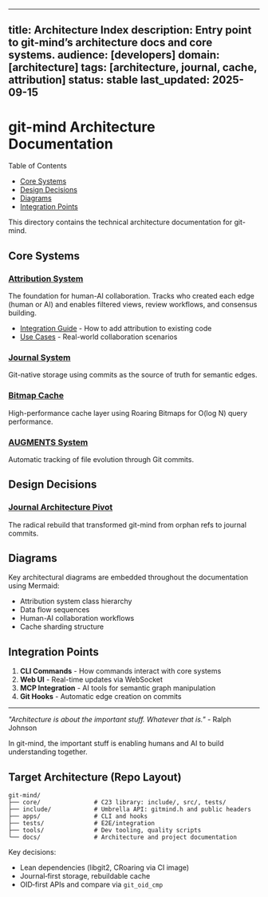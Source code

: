 <!-- SPDX-License-Identifier: LicenseRef-MIND-UCAL-1.0 -->
<!-- © 2025 J. Kirby Ross / Neuroglyph Collective -->
---
title: Architecture Index
description: Entry point to git-mind’s architecture docs and core systems.
audience: [developers]
domain: [architecture]
tags: [architecture, journal, cache, attribution]
status: stable
last_updated: 2025-09-15
---

# git-mind Architecture Documentation

Table of Contents

- [Core Systems](#core-systems)
- [Design Decisions](#design-decisions)
- [Diagrams](#diagrams)
- [Integration Points](#integration-points)

This directory contains the technical architecture documentation for git-mind.

## Core Systems

### [Attribution System](attribution-system.md)

The foundation for human-AI collaboration. Tracks who created each edge (human or AI) and enables filtered views, review workflows, and consensus building.

- [Integration Guide](attribution-integration-guide.md) - How to add attribution to existing code
- [Use Cases](attribution-use-cases.md) - Real-world collaboration scenarios

### [Journal System](journal-architecture-pivot.md)

Git-native storage using commits as the source of truth for semantic edges.

### [Bitmap Cache](bitmap-cache-design.md)

High-performance cache layer using Roaring Bitmaps for O(log N) query performance.

### [AUGMENTS System](augments-system.md)

Automatic tracking of file evolution through Git commits.

## Design Decisions

### [Journal Architecture Pivot](journal-architecture-pivot.md)

The radical rebuild that transformed git-mind from orphan refs to journal commits.

## Diagrams

Key architectural diagrams are embedded throughout the documentation using Mermaid:

- Attribution system class hierarchy
- Data flow sequences
- Human-AI collaboration workflows
- Cache sharding structure

## Integration Points

1. __CLI Commands__ - How commands interact with core systems
2. __Web UI__ - Real-time updates via WebSocket
3. __MCP Integration__ - AI tools for semantic graph manipulation
4. __Git Hooks__ - Automatic edge creation on commits

---

_"Architecture is about the important stuff. Whatever that is."_ - Ralph Johnson

In git-mind, the important stuff is enabling humans and AI to build understanding together.

## Target Architecture (Repo Layout)

```
git-mind/
├── core/               # C23 library: include/, src/, tests/
├── include/            # Umbrella API: gitmind.h and public headers
├── apps/               # CLI and hooks
├── tests/              # E2E/integration
├── tools/              # Dev tooling, quality scripts
└── docs/               # Architecture and project documentation
```

Key decisions:

- Lean dependencies (libgit2, CRoaring via CI image)
- Journal‑first storage, rebuildable cache
- OID‑first APIs and compare via `git_oid_cmp`
